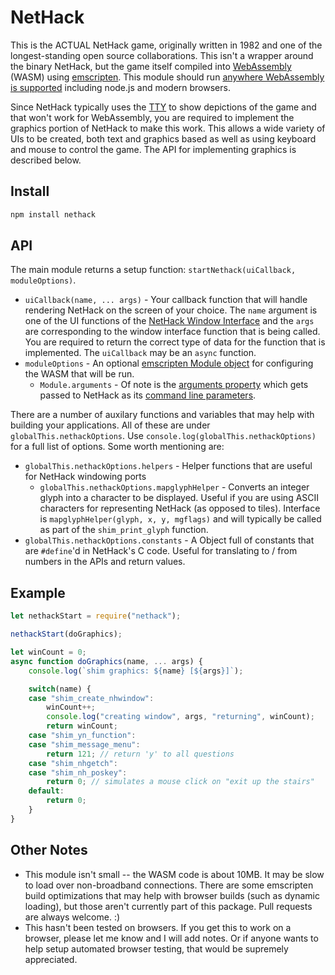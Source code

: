 # NetHack
This is the ACTUAL NetHack game, originally written in 1982 and one of the longest-standing open source collaborations. This isn't a wrapper around the binary NetHack, but the game itself compiled into [WebAssembly](https://webassembly.org/) (WASM) using [emscripten](https://emscripten.org/). This module should run [anywhere WebAssembly is supported](https://developer.mozilla.org/en-US/docs/WebAssembly#Browser_compatibility) including node.js and modern browsers.

Since NetHack typically uses the [TTY](https://en.wikipedia.org/wiki/Computer_terminal#Text_terminals) to show depictions of the game and that won't work for WebAssembly, you are required to implement the graphics portion of NetHack to make this work. This allows a wide variety of UIs to be created, both text and graphics based as well as using keyboard and mouse to control the game. The API for implementing graphics is described below.

## Install

``` sh
npm install nethack
```

## API
The main module returns a setup function: `startNethack(uiCallback, moduleOptions)`.
* `uiCallback(name, ... args)` - Your callback function that will handle rendering NetHack on the screen of your choice. The `name` argument is one of the UI functions of the [NetHack Window Interface](https://github.com/NetHack/NetHack/blob/NetHack-3.7/doc/window.doc) and the `args` are corresponding to the window interface function that is being called. You are required to return the correct type of data for the function that is implemented. The `uiCallback` may be an `async` function.
* `moduleOptions` - An optional [emscripten Module object](https://emscripten.org/docs/api_reference/module.html) for configuring the WASM that will be run.
  * `Module.arguments` - Of note is the [arguments property](https://emscripten.org/docs/api_reference/module.html#Module.arguments) which gets passed to NetHack as its [command line parameters](https://nethackwiki.com/wiki/Options).

There are a number of auxilary functions and variables that may help with building your applications. All of these are under `globalThis.nethackOptions`. Use `console.log(globalThis.nethackOptions)` for a full list of options. Some worth mentioning are:
* `globalThis.nethackOptions.helpers` - Helper functions that are useful for NetHack windowing ports
  * `globalThis.nethackOptions.mapglyphHelper` - Converts an integer glyph into a character to be displayed. Useful if you are using ASCII characters for representing NetHack (as opposed to tiles). Interface is `mapglyphHelper(glyph, x, y, mgflags)` and will typically be called as part of the `shim_print_glyph` function.
* `globalThis.nethackOptions.constants` - A Object full of constants that are `#define`'d in NetHack's C code. Useful for translating to / from numbers in the APIs and return values.

## Example
``` js
let nethackStart = require("nethack");

nethackStart(doGraphics);

let winCount = 0;
async function doGraphics(name, ... args) {
    console.log(`shim graphics: ${name} [${args}]`);

    switch(name) {
    case "shim_create_nhwindow":
        winCount++;
        console.log("creating window", args, "returning", winCount);
        return winCount;
    case "shim_yn_function":
    case "shim_message_menu":
        return 121; // return 'y' to all questions
    case "shim_nhgetch":
    case "shim_nh_poskey":
        return 0; // simulates a mouse click on "exit up the stairs"
    default:
        return 0;
    }
}
```

## Other Notes
* This module isn't small -- the WASM code is about 10MB. It may be slow to load over non-broadband connections. There are some emscripten build optimizations that may help with browser builds (such as dynamic loading), but those aren't currently part of this package. Pull requests are always welcome. :)
* This hasn't been tested on browsers. If you get this to work on a browser, please let me know and I will add notes. Or if anyone wants to help setup automated browser testing, that would be supremely appreciated.